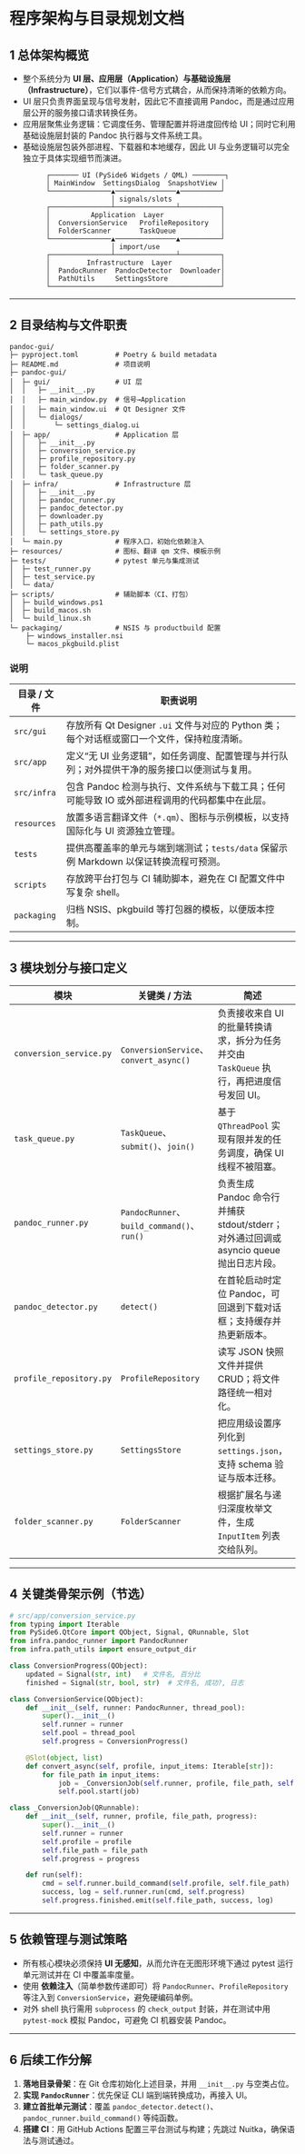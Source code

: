 # 程序架构与目录规划文档

## 1 总体架构概览

* 整个系统分为 **UI 层、应用层（Application）与基础设施层（Infrastructure）**，它们以事件-信号方式耦合，从而保持清晰的依赖方向。
* UI 层只负责界面呈现与信号发射，因此它不直接调用 Pandoc，而是通过应用层公开的服务接口请求转换任务。
* 应用层聚焦业务逻辑：它调度任务、管理配置并将进度回传给 UI；同时它利用基础设施层封装的 Pandoc 执行器与文件系统工具。
* 基础设施层包装外部进程、下载器和本地缓存，因此 UI 与业务逻辑可以完全独立于具体实现细节而演进。

```text
         ┌─────── UI (PySide6 Widgets / QML) ────────┐
         │ MainWindow  SettingsDialog  SnapshotView │
         └───────────────▲───────────────▲──────────┘
                         │ signals/slots
         ┌───────────────┴───────────────┴──────────┐
         │          Application  Layer              │
         │  ConversionService   ProfileRepository   │
         │  FolderScanner       TaskQueue           │
         └───────────────▲───────────────▲──────────┘
                         │ import/use
         ┌───────────────┴───────────────┴──────────┐
         │         Infrastructure  Layer            │
         │  PandocRunner  PandocDetector  Downloader│
         │  PathUtils     SettingsStore             │
         └──────────────────────────────────────────┘
```

---

## 2 目录结构与文件职责

```text
pandoc-gui/
├─ pyproject.toml         # Poetry & build metadata
├─ README.md              # 项目说明
├─ pandoc-gui/
│  ├─ gui/                # UI 层
│  │   ├─ __init__.py
│  │   ├─ main_window.py  # 信号→Application
│  │   ├─ main_window.ui  # Qt Designer 文件
│  │   └─ dialogs/
│  │       └─ settings_dialog.ui
│  ├─ app/                # Application 层
│  │   ├─ __init__.py
│  │   ├─ conversion_service.py
│  │   ├─ profile_repository.py
│  │   ├─ folder_scanner.py
│  │   └─ task_queue.py
│  ├─ infra/              # Infrastructure 层
│  │   ├─ __init__.py
│  │   ├─ pandoc_runner.py
│  │   ├─ pandoc_detector.py
│  │   ├─ downloader.py
│  │   ├─ path_utils.py
│  │   └─ settings_store.py
│  └─ main.py             # 程序入口，初始化依赖注入
├─ resources/             # 图标、翻译 qm 文件、模板示例
├─ tests/                 # pytest 单元与集成测试
│  ├─ test_runner.py
│  ├─ test_service.py
│  └─ data/
├─ scripts/               # 辅助脚本（CI、打包）
│  ├─ build_windows.ps1
│  ├─ build_macos.sh
│  └─ build_linux.sh
└─ packaging/             # NSIS 与 productbuild 配置
    ├─ windows_installer.nsi
    └─ macos_pkgbuild.plist
```

### 说明

| 目录 / 文件     | 职责说明                                                        |
| ----------- | ----------------------------------------------------------- |
| `src/gui`   | 存放所有 Qt Designer `.ui` 文件与对应的 Python 类；每个对话框或窗口一个文件，保持粒度清晰。 |
| `src/app`   | 定义“无 UI 业务逻辑”，如任务调度、配置管理与并行队列；对外提供干净的服务接口以便测试与复用。           |
| `src/infra` | 包含 Pandoc 检测与执行、文件系统与下载工具；任何可能导致 IO 或外部进程调用的代码都集中在此层。       |
| `resources` | 放置多语言翻译文件（`*.qm`）、图标与示例模板，以支持国际化与 UI 资源独立管理。                |
| `tests`     | 提供高覆盖率的单元与端到端测试；`tests/data` 保留示例 Markdown 以保证转换流程可预测。      |
| `scripts`   | 存放跨平台打包与 CI 辅助脚本，避免在 CI 配置文件中写复杂 shell。                     |
| `packaging` | 归档 NSIS、pkgbuild 等打包器的模板，以便版本控制。                            |

---

## 3 模块划分与接口定义

| 模块                      | 关键类 / 方法                                 | 简述                                                             | 依赖方向                                               |
| ----------------------- | ---------------------------------------- | -------------------------------------------------------------- | -------------------------------------------------- |
| `conversion_service.py` | `ConversionService`、`convert_async()`    | 负责接收来自 UI 的批量转换请求，拆分为任务并交由 `TaskQueue` 执行，再把进度信号发回 UI。         | 调用 `TaskQueue`、`ProfileRepository`、`FolderScanner` |
| `task_queue.py`         | `TaskQueue`、`submit()`、`join()`          | 基于 `QThreadPool` 实现有限并发的任务调度，确保 UI 线程不被阻塞。                     | 使用 `PandocRunner`                                  |
| `pandoc_runner.py`      | `PandocRunner`、`build_command()`、`run()` | 负责生成 Pandoc 命令行并捕获 stdout/stderr；对外通过回调或 asyncio queue 抛出日志片段。 | 依赖 `pandoc_detector.py`                            |
| `pandoc_detector.py`    | `detect()`                               | 在首轮启动时定位 Pandoc，可回退到下载对话框；支持缓存并热更新版本。                          | 仅依赖标准库                                             |
| `profile_repository.py` | `ProfileRepository`                      | 读写 JSON 快照文件并提供 CRUD；将文件路径统一相对化。                               | 依赖 `settings_store.py`                             |
| `settings_store.py`     | `SettingsStore`                          | 把应用级设置序列化到 `settings.json`，支持 schema 验证与版本迁移。                  | 仅依赖标准库                                             |
| `folder_scanner.py`     | `FolderScanner`                          | 根据扩展名与递归深度枚举文件，生成 `InputItem` 列表交给队列。                          | 使用 `path_utils.py`                                 |

---

## 4 关键类骨架示例（节选）

```python
# src/app/conversion_service.py
from typing import Iterable
from PySide6.QtCore import QObject, Signal, QRunnable, Slot
from infra.pandoc_runner import PandocRunner
from infra.path_utils import ensure_output_dir

class ConversionProgress(QObject):
    updated = Signal(str, int)   # 文件名, 百分比
    finished = Signal(str, bool, str)  # 文件名, 成功?, 日志

class ConversionService(QObject):
    def __init__(self, runner: PandocRunner, thread_pool):
        super().__init__()
        self.runner = runner
        self.pool = thread_pool
        self.progress = ConversionProgress()

    @Slot(object, list)
    def convert_async(self, profile, input_items: Iterable[str]):
        for file_path in input_items:
            job = _ConversionJob(self.runner, profile, file_path, self.progress)
            self.pool.start(job)

class _ConversionJob(QRunnable):
    def __init__(self, runner, profile, file_path, progress):
        super().__init__()
        self.runner = runner
        self.profile = profile
        self.file_path = file_path
        self.progress = progress

    def run(self):
        cmd = self.runner.build_command(self.profile, self.file_path)
        success, log = self.runner.run(cmd, self.progress)
        self.progress.finished.emit(self.file_path, success, log)
```

---

## 5 依赖管理与测试策略

* 所有核心模块必须保持 **UI 无感知**，从而允许在无图形环境下通过 pytest 运行单元测试并在 CI 中覆盖率度量。
* 使用 **依赖注入**（简单参数传递即可）将 `PandocRunner`、`ProfileRepository` 等注入到 `ConversionService`，避免硬编码单例。
* 对外 shell 执行需用 `subprocess` 的 `check_output` 封装，并在测试中用 `pytest-mock` 模拟 Pandoc，可避免 CI 机器安装 Pandoc。

---

## 6 后续工作分解

1. **落地目录骨架**：在 Git 仓库初始化上述目录，并用 `__init__.py` 与空类占位。
2. **实现 `PandocRunner`**：优先保证 CLI 端到端转换成功，再接入 UI。
3. **建立首批单元测试**：覆盖 `pandoc_detector.detect()`、`pandoc_runner.build_command()` 等纯函数。
4. **搭建 CI**：用 GitHub Actions 配置三平台测试与构建；先跳过 Nuitka，确保语法与测试通过。